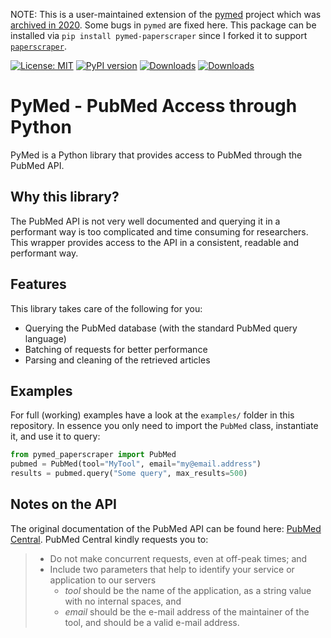 NOTE: This is a user-maintained extension of the [pymed](https://pypi.org/project/pymed/) project which was [archived in 2020](https://github.com/gijswobben/pymed). Some bugs in `pymed` are fixed here. This package can be installed via `pip install pymed-paperscraper` since I forked it to support [`paperscraper`](https://github.com/jannisborn/paperscraper).

[![License:
MIT](https://img.shields.io/badge/License-MIT-yellow.svg)](https://opensource.org/licenses/MIT)
[![PyPI version](https://badge.fury.io/py/pymed_paperscraper.svg)](https://badge.fury.io/py/pymed_paperscraper)
[![Downloads](https://static.pepy.tech/badge/pymed_paperscraper)](https://pepy.tech/project/pymed_paperscraper)
[![Downloads](https://static.pepy.tech/badge/pymed_paperscraper/month)](https://pepy.tech/project/pymed_paperscraper)

# PyMed - PubMed Access through Python
PyMed is a Python library that provides access to PubMed through the PubMed API.

## Why this library?
The PubMed API is not very well documented and querying it in a performant way is too complicated and time consuming for researchers. This wrapper provides access to the API in a consistent, readable and performant way.

## Features
This library takes care of the following for you:

- Querying the PubMed database (with the standard PubMed query language)
- Batching of requests for better performance
- Parsing and cleaning of the retrieved articles

## Examples
For full (working) examples have a look at the `examples/` folder in this repository. In essence you only need to import the `PubMed` class, instantiate it, and use it to query:

```python
from pymed_paperscraper import PubMed
pubmed = PubMed(tool="MyTool", email="my@email.address")
results = pubmed.query("Some query", max_results=500)
```

## Notes on the API
The original documentation of the PubMed API can be found here: [PubMed Central](https://www.ncbi.nlm.nih.gov/pmc/tools/developers/). PubMed Central kindly requests you to:

> - Do not make concurrent requests, even at off-peak times; and
> - Include two parameters that help to identify your service or application to our servers
>   * _tool_ should be the name of the application, as a string value with no internal spaces, and
>   * _email_ should be the e-mail address of the maintainer of the tool, and should be a valid e-mail address.
